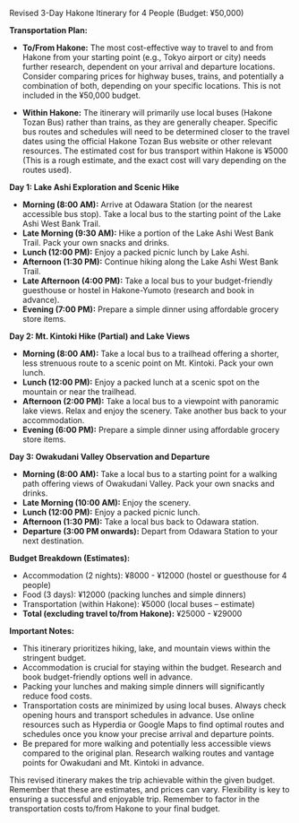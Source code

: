 Revised 3-Day Hakone Itinerary for 4 People (Budget: ¥50,000)

**Transportation Plan:**

* **To/From Hakone:**  The most cost-effective way to travel to and from Hakone from your starting point (e.g., Tokyo airport or city) needs further research, dependent on your arrival and departure locations. Consider comparing prices for highway buses, trains, and potentially a combination of both, depending on your specific locations.  This is not included in the ¥50,000 budget.

* **Within Hakone:**  The itinerary will primarily use local buses (Hakone Tozan Bus) rather than trains, as they are generally cheaper. Specific bus routes and schedules will need to be determined closer to the travel dates using the official Hakone Tozan Bus website or other relevant resources.  The estimated cost for bus transport within Hakone is ¥5000 (This is a rough estimate, and the exact cost will vary depending on the routes used).


**Day 1: Lake Ashi Exploration and Scenic Hike**

* **Morning (8:00 AM):** Arrive at Odawara Station (or the nearest accessible bus stop). Take a local bus to the starting point of the Lake Ashi West Bank Trail.
* **Late Morning (9:30 AM):** Hike a portion of the Lake Ashi West Bank Trail. Pack your own snacks and drinks.
* **Lunch (12:00 PM):**  Enjoy a packed picnic lunch by Lake Ashi.
* **Afternoon (1:30 PM):** Continue hiking along the Lake Ashi West Bank Trail.
* **Late Afternoon (4:00 PM):** Take a local bus to your budget-friendly guesthouse or hostel in Hakone-Yumoto (research and book in advance).
* **Evening (7:00 PM):** Prepare a simple dinner using affordable grocery store items.


**Day 2: Mt. Kintoki Hike (Partial) and Lake Views**

* **Morning (8:00 AM):** Take a local bus to a trailhead offering a shorter, less strenuous route to a scenic point on Mt. Kintoki. Pack your own lunch.
* **Lunch (12:00 PM):** Enjoy a packed lunch at a scenic spot on the mountain or near the trailhead.
* **Afternoon (2:00 PM):** Take a local bus to a viewpoint with panoramic lake views. Relax and enjoy the scenery. Take another bus back to your accommodation.
* **Evening (6:00 PM):** Prepare a simple dinner using affordable grocery store items.


**Day 3: Owakudani Valley Observation and Departure**

* **Morning (8:00 AM):** Take a local bus to a starting point for a walking path offering views of Owakudani Valley. Pack your own snacks and drinks.
* **Late Morning (10:00 AM):** Enjoy the scenery.
* **Lunch (12:00 PM):** Enjoy a packed picnic lunch.
* **Afternoon (1:30 PM):** Take a local bus back to Odawara station.
* **Departure (3:00 PM onwards):** Depart from Odawara Station to your next destination.


**Budget Breakdown (Estimates):**

* Accommodation (2 nights): ¥8000 - ¥12000 (hostel or guesthouse for 4 people)
* Food (3 days): ¥12000 (packing lunches and simple dinners)
* Transportation (within Hakone): ¥5000 (local buses – estimate)
* **Total (excluding travel to/from Hakone):** ¥25000 - ¥29000


**Important Notes:**

* This itinerary prioritizes hiking, lake, and mountain views within the stringent budget.
* Accommodation is crucial for staying within the budget. Research and book budget-friendly options well in advance.
* Packing your lunches and making simple dinners will significantly reduce food costs.
* Transportation costs are minimized by using local buses. Always check opening hours and transport schedules in advance.  Use online resources such as Hyperdia or Google Maps to find optimal routes and schedules once you know your precise arrival and departure points.
* Be prepared for more walking and potentially less accessible views compared to the original plan. Research walking routes and vantage points for Owakudani and Mt. Kintoki in advance.

This revised itinerary makes the trip achievable within the given budget.  Remember that these are estimates, and prices can vary. Flexibility is key to ensuring a successful and enjoyable trip.  Remember to factor in the transportation costs to/from Hakone to your final budget.